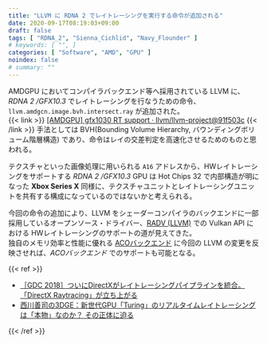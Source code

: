 ```yaml
---
title: "LLVM に RDNA 2 でレイトレーシングを実行する命令が追加される"
date: 2020-09-17T08:19:03+09:00
draft: false
tags: [ "RDNA_2", "Sienna_Cichlid", "Navy_Flounder" ]
# keywords: [ "", ]
categories: [ "Software", "AMD", "GPU" ]
noindex: false
# summary: ""
---
```


AMDGPU においてコンパイラバックエンド等へ採用されている LLVM に、*RDNA 2 /GFX10.3* でレイトレーシングを行なうための命令、`llvm.amdgcn.image.bvh.intersect.ray` が追加された。  
{{< link >}} [[AMDGPU] gfx1030 RT support · llvm/llvm-project@91f503c](https://github.com/llvm/llvm-project/commit/91f503c3af190e19974f8832871e363d232cd64c) {{< /link >}}
手法としては BVH(Bounding Volume Hierarchy, バウンディングボリューム階層構造) であり、命令はレイの交差判定を高速化させるためのものと思われる。  

テクスチャといった画像処理に用いられる `A16` アドレスから、HWレイトレーシングをサポートする *RDNA 2 /GFX10.3* GPU は Hot Chips 32 で内部構造が明になった **Xbox Series X** 同様に、テクスチャユニットとレイトレーシングユニットを共有する構成になっているのではないかと考えられる。  

今回の命令の追加により、LLVM をシェーダーコンパイラのバックエンドに一部採用しているオープンソース・ドライバー、[RADV (LLVM)](/tags/radv) での Vulkan API における HWレイトレーシングのサポートの道が見えてきた。  
独自のメモリ効率と性能に優れる [ACOバックエンド](/tags/aco) に今回の LLVM の変更を反映させれば、*ACOバックエンド* でのサポートも可能となる。  


{{< ref >}}

 * [［GDC 2018］ついにDirectXがレイトレーシングパイプラインを統合。「DirectX Raytracing」が立ち上がる](https://www.4gamer.net/games/033/G003329/20180320141/)
 * [西川善司の3DGE：新世代GPU「Turing」のリアルタイムレイトレーシングは「本物」なのか？ その正体に迫る](https://www.4gamer.net/games/121/G012181/20180816069/)

{{< /ref >}}
